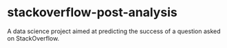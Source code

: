 # stackoverflow-post-analysis
A data science project aimed at predicting the success of a question asked on StackOverflow.
